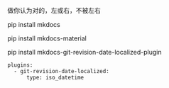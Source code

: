 做你认为对的，左或右，不被左右

pip install mkdocs

pip install mkdocs-material

pip install mkdocs-git-revision-date-localized-plugin

```
plugins:
  - git-revision-date-localized:
      type: iso_datetime
```